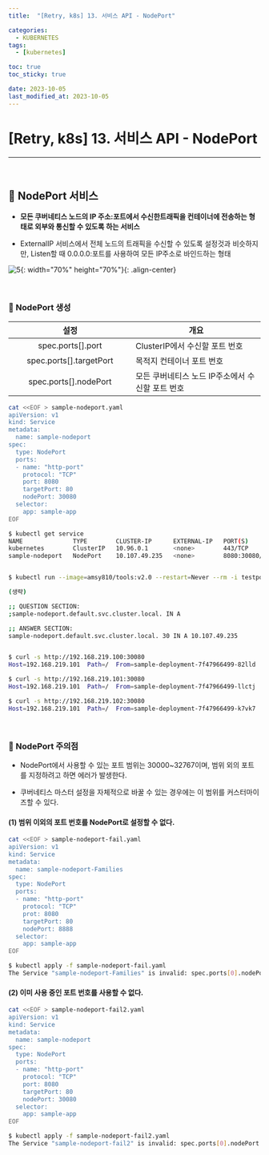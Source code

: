 ```yaml
---
title:  "[Retry, k8s] 13. 서비스 API - NodePort" 

categories:
  - KUBERNETES
tags:
  - [kubernetes]

toc: true
toc_sticky: true

date: 2023-10-05
last_modified_at: 2023-10-05
---
```

# [Retry, k8s] 13. 서비스 API - NodePort
---

<style>
table {
    font-size: 12pt;
}
table th:first-of-type {
    width: 5%;
}
table th:nth-of-type(2) {
    width: 15%;
}
table th:nth-of-type(3) {
    width: 50%;
}
table th:nth-of-type(4) {
    width: 30%;
}
</style>

<br>

## 🔔 NodePort 서비스

+ **모든 쿠버네티스 노드의 IP 주소:포트에서 수신한트래픽을 컨테이너에 전송하는 형태로 외부와 통신할 수 있도록 하는 서비스**

+ ExternalIP 서비스에서 전체 노드의 트래픽을 수신할 수 있도록 설정것과 비슷하지만, Listen할 때 0.0.0.0:포트를 사용하여 모든 IP주소로 바인드하는 형태


![5](https://user-images.githubusercontent.com/42735894/228791268-04157876-e1c9-4c3a-8a26-4ecf82c66eca.png){: width="70%" height="70%"}{: .align-center}

<br>

### 📜 NodePort 생성

|설정|개요|
|:---:|---|
|spec.ports[].port|ClusterIP에서 수신할 포트 번호|
|spec.ports[].targetPort|목적지 컨테이너 포트 번호|
|spec.ports[].nodePort|모든 쿠버네티스 노드 IP주소에서 수신할 포트 번호|

```bash
cat <<EOF > sample-nodeport.yaml
apiVersion: v1
kind: Service
metadata:
  name: sample-nodeport
spec:
  type: NodePort
  ports:
  - name: "http-port"
    protocol: "TCP"
    port: 8080
    targetPort: 80
    nodePort: 30080
  selector:
    app: sample-app
EOF
```

```bash
$ kubectl get service
NAME              TYPE        CLUSTER-IP      EXTERNAL-IP   PORT(S)          AGE
kubernetes        ClusterIP   10.96.0.1       <none>        443/TCP          62m
sample-nodeport   NodePort    10.107.49.235   <none>        8080:30080/TCP   16s


$ kubectl run --image=amsy810/tools:v2.0 --restart=Never --rm -i testpod --command -- dig sample-nodeport.default.svc.cluster.local

(생략)

;; QUESTION SECTION:
;sample-nodeport.default.svc.cluster.local. IN A

;; ANSWER SECTION:
sample-nodeport.default.svc.cluster.local. 30 IN A 10.107.49.235


$ curl -s http://192.168.219.100:30080
Host=192.168.219.101  Path=/  From=sample-deployment-7f47966499-82lld  ClientIP=10.38.0.0  XFF=

$ curl -s http://192.168.219.101:30080
Host=192.168.219.101  Path=/  From=sample-deployment-7f47966499-llctj  ClientIP=10.38.0.0  XFF=

$ curl -s http://192.168.219.102:30080
Host=192.168.219.101  Path=/  From=sample-deployment-7f47966499-k7vk7  ClientIP=10.38.0.0  XFF=
```

<br>

### 📜 NodePort 주의점


+ NodePort에서 사용할 수 있는 포트 범위는 30000~32767이며, 범위 외의 포트를 지정하려고 하면 에러가 발생한다.

+ 쿠버네티스 마스터 설정을 자체적으로 바꿀 수 있는 경우에는 이 범위를 커스터마이즈할 수 있다.


#### (1) 범위 이외의 포트 번호를 NodePort로 설정할 수 없다.

```bash 
cat <<EOF > sample-nodeport-fail.yaml
apiVersion: v1
kind: Service
metadata:
  name: sample-nodeport-Families
spec:
  type: NodePort
  ports:
  - name: "http-port"
    protocol: "TCP"
    prot: 8080
    targetPort: 80
    nodePort: 8888
  selector:
    app: sample-app
EOF
```

```bash
$ kubectl apply -f sample-nodeport-fail.yaml
The Service "sample-nodeport-Families" is invalid: spec.ports[0].nodePort: Invalid value: 8888: provided port is not in the valid range. The range of valid ports is 30000-32767
```


#### (2) 이미 사용 중인 포트 번호를 사용할 수 없다.

```bash
cat <<EOF > sample-nodeport-fail2.yaml
apiVersion: v1
kind: Service
metadata:
  name: sample-nodeport
spec:
  type: NodePort
  ports:
  - name: "http-port"
    protocol: "TCP"
    port: 8080
    targetPort: 80
    nodePort: 30080
  selector:
    app: sample-app
EOF
```

```bash
$ kubectl apply -f sample-nodeport-fail2.yaml
The Service "sample-nodeport-fail2" is invalid: spec.ports[0].nodePort: Invalid value: 30080: provided port is already allocated
```